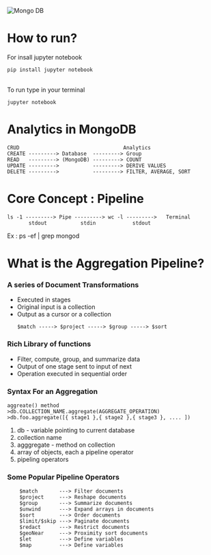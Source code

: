 ![Mongo DB](https://cdn-images-1.medium.com/max/1200/1*Mx3MUKkPENbaIR-vKGeLDw.jpeg)
<h1>How to run?</h1>
For insall jupyter notebook

```
pip install jupyter notebook
```
<br />
To run type in your terminal

```
jupyter notebook
```
       

<h1>Analytics in MongoDB</h1>

```
CRUD                                  Analytics
CREATE ---------> Database  ---------> Group
READ   ---------> (MongoDB) ---------> COUNT
UPDATE --------->           ---------> DERIVE VALUES
DELETE --------->           ---------> FILTER, AVERAGE, SORT
```

<h1>Core Concept : Pipeline</h1>

```
ls -1 ---------> Pipe ---------> wc -l --------->   Terminal
       stdout           stdin            stdout
```

Ex : ps -ef | grep mongod

<h1>What is the Aggregation Pipeline?</h1>
<h3>A series of Document Transformations</h3>
<ul>
    <li>Executed in stages</li>
    <li>Original input is a collection</li>
    <li>Output as a cursor or a collection</li>

```
$match -----> $project -----> $group -----> $sort
```

</ul>

<h3>Rich Library of functions</h3>
<ul>
    <li>Filter, compute, group, and summarize data</li>
    <li>Output of one stage sent to input of next</li>
    <li>Operation executed in sequential order</li>
</ul>

<h3>Syntax For an Aggregation</h3>

```
aggreate() method
>db.COLLECTION_NAME.aggregate(AGGREGATE_OPERATION)
>db.foo.aggregate([{ stage1 },{ stage2 },{ stage3 }, .... ])
```

<ol>
    <li>db - variable pointing to current database</li>
    <li>collection name</li>
    <li>agggregate - method on collection</li>
    <li>array of objects, each a pipeline operator</li>
    <li>pipeling operators</li>
</ol>

<h3>Some Popular Pipeline Operators</h3>

```
    $match       ---> Filter documents
    $project     ---> Reshape documents
    $group       ---> Summarize documents
    $unwind      ---> Expand arrays in documents
    $sort        ---> Order documents
    $limit/$skip ---> Paginate documents
    $redact      ---> Restrict documents
    $geoNear     ---> Proximity sort documents
    $let         ---> Define variables
    $map         ---> Define variables
```
